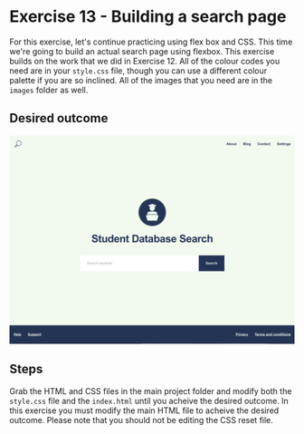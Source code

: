 # Exercise 13 - Building a search page

For this exercise, let's continue practicing using flex box and CSS. This time we're going to build an actual search page using flexbox. This exercise builds on the work that we did in Exercise 12. All of the colour codes you need are in your `style.css` file, though you can use a different colour palette if you are so inclined. All of the images that you need are in the `images` folder as well.

## Desired outcome

![This is an image of the finished product](/images/desired-outcome.png)

## Steps

Grab the HTML and CSS files in the main project folder and modify both the `style.css` file and the `index.html` until you acheive the desired outcome. In this exercise you must modify the main HTML file to acheive the desired outcome. Please note that you should not be editing the CSS reset file.
